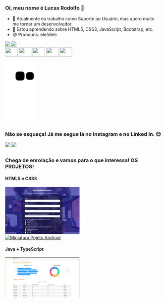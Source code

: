 ### Oi, meu nome é Lucas Rodolfo 👋


- 🔭 Atualmente eu trabalho como Suporte ao Usuário, mas quero muito me tornar um desenvolvedor.
- 🌱 Estou aprendendo sobre HTML5, CSS3, JavaScript, Bootstrap, etc.
- 😄 Pronouns: ele/dele

<div>
  <a href="https://github.com/Luckaos">
    <img width="49%" src="https://github-readme-stats.vercel.app/api?username=Luckaos&show_icons=true&theme=cobalt&title_color=da1fda&icon_color=da1fda&border_radius=20px&locale=pt-br&border_color=75DC87">
    <img width="49%" src="https://github-readme-stats.vercel.app/api/top-langs/?username=Luckaos&layout=compact&langs_count=6&theme=cobalt&border_color=75DC87&border_radius=15px&title_color=da1fda&icon_color=da1fda">
  </a>
</div>

<div style="display: inline-block">
  <img align="center" height="30" width="40" src="https://cdn.jsdelivr.net/gh/devicons/devicon/icons/html5/html5-original-wordmark.svg">
  <img align="center" height="30" width="40" src="https://cdn.jsdelivr.net/gh/devicons/devicon/icons/css3/css3-original-wordmark.svg">
  <img align="center" height="30" width="40" src="https://cdn.jsdelivr.net/gh/devicons/devicon/icons/javascript/javascript-plain.svg">
  <img align="center" height="30" width="40" src="https://cdn.jsdelivr.net/gh/devicons/devicon/icons/typescript/typescript-plain.svg">
  <img align="center" height="30" width="40" src="https://cdn.jsdelivr.net/gh/devicons/devicon/icons/java/java-original-wordmark.svg">
          
</div>

![Snake animation](https://github.com/luckaos/luckaos/blob/output/github-contribution-grid-snake.svg)

##

### Não se esqueça! Já me segue lá no Instagram e no Linked In. 😊
<div>
  <a href="https://www.instagram.com/Luckaos/" target="_blank"><img src="https://img.shields.io/badge/Instagram-E4405F?style=for-the-badge&logo=instagram&logoColor=white" target="_blank"></a>
  <a href="https://www.linkedin.com/in/lucas-fabiano-rodolfo-4a3b0877" target="_blank"><img src="https://img.shields.io/badge/LinkedIn-0077B5?style=for-the-badge&logo=linkedin&logoColor=white" target="_blank"></a>
</div>

##
### Chega de enrolação e vamos para o que interessa! <strong>OS PROJETOS!</strong>

#### HTML5 e CSS3

<div>
  <a href="https://luckaos.github.io/formulario/" target="_blank">
  <img src="https://raw.githubusercontent.com/Luckaos/formulario/main/form-page.PNG" alt="Miniatura Form-page" width="240em">
  </a>
</div>
<div>
  <a href="https://luckaos.github.io/html-css/projeto-android/" target="_blank">
  <img src="https://luckaos.github.io/html-css/projeto-android/imagens/Thumb-Proj-Android.PNG" alt="Miniatura Pojeto Android" width="240em">
  </a>
</div>

#### Java + TypeScript

<div>
  <a href="https://dsvendas-lucasrodolfo.netlify.app/dashboard" target="_blank">
  <img src="https://raw.githubusercontent.com/Luckaos/projeto-sds5/main/Thumb-DSVendas.png" alt="Miniatura Pojeto DSVendas" width="240em">
  </a>
</div>

<!-- -->
